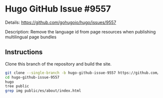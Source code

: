 # Hugo GitHub Issue #9557

Details: <https://github.com/gohugoio/hugo/issues/9557>

Description: Remove the language id from page resources when publishing multilingual page bundles

## Instructions

Clone this branch of the repository and build the site.

```bash
git clone --single-branch -b hugo-github-issue-9557 https://github.com/jmooring/hugo-testing hugo-github-issue-9557
cd hugo-github-issue-9557
hugo
tree public
grep img public/es/about/index.html
```

